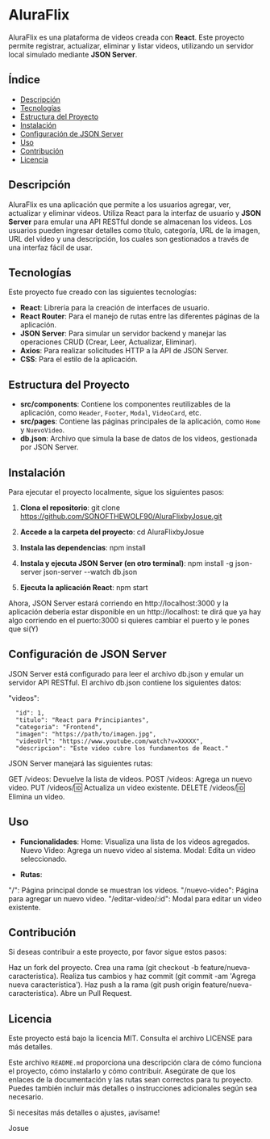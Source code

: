 # AluraFlix

AluraFlix es una plataforma de videos creada con **React**. Este proyecto permite registrar, actualizar, eliminar y listar videos, utilizando un servidor local simulado mediante **JSON Server**.

## Índice

- [Descripción](#descripción)
- [Tecnologías](#tecnologías)
- [Estructura del Proyecto](#estructura-del-proyecto)
- [Instalación](#instalación)
- [Configuración de JSON Server](#configuración-de-json-server)
- [Uso](#uso)
- [Contribución](#contribución)
- [Licencia](#licencia)

## Descripción

AluraFlix es una aplicación que permite a los usuarios agregar, ver, actualizar y eliminar videos. Utiliza React para la interfaz de usuario y **JSON Server** para emular una API RESTful donde se almacenan los videos. Los usuarios pueden ingresar detalles como título, categoría, URL de la imagen, URL del video y una descripción, los cuales son gestionados a través de una interfaz fácil de usar.

## Tecnologías

Este proyecto fue creado con las siguientes tecnologías:

- **React**: Librería para la creación de interfaces de usuario.
- **React Router**: Para el manejo de rutas entre las diferentes páginas de la aplicación.
- **JSON Server**: Para simular un servidor backend y manejar las operaciones CRUD (Crear, Leer, Actualizar, Eliminar).
- **Axios**: Para realizar solicitudes HTTP a la API de JSON Server.
- **CSS**: Para el estilo de la aplicación.

## Estructura del Proyecto

- **src/components**: Contiene los componentes reutilizables de la aplicación, como `Header`, `Footer`, `Modal`, `VideoCard`, etc.
- **src/pages**: Contiene las páginas principales de la aplicación, como `Home` y `NuevoVideo`.
- **db.json**: Archivo que simula la base de datos de los videos, gestionada por JSON Server.

## Instalación

Para ejecutar el proyecto localmente, sigue los siguientes pasos:

1. **Clona el repositorio**:
   git clone https://github.com/SONOFTHEWOLF90/AluraFlixbyJosue.git

2. **Accede a la carpeta del proyecto**:
    cd AluraFlixbyJosue
3.  **Instala las dependencias**:
    npm install

4.  **Instala y ejecuta JSON Server (en otro terminal)**:
    npm install -g json-server
    json-server --watch db.json 

5.  **Ejecuta la aplicación React**:
    npm start

Ahora,  JSON Server estará corriendo en http://localhost:3000 y la aplicación debería estar disponible en un http://localhost: te dirá que ya hay algo corriendo en el puerto:3000 si quieres cambiar el puerto y le pones que si(Y)
 ## Configuración de JSON Server
 
JSON Server está configurado para leer el archivo db.json y emular un servidor API RESTful. El archivo db.json contiene los siguientes datos:


  "videos": 
    
      "id": 1,
      "titulo": "React para Principiantes",
      "categoria": "Frontend",
      "imagen": "https://path/to/imagen.jpg",
      "videoUrl": "https://www.youtube.com/watch?v=XXXXX",
      "descripcion": "Este video cubre los fundamentos de React."



JSON Server manejará las siguientes rutas:

GET /videos: Devuelve la lista de videos.
POST /videos: Agrega un nuevo video.
PUT /videos/:id: Actualiza un video existente.
DELETE /videos/:id: Elimina un video.

## Uso

-  **Funcionalidades**:
Home: Visualiza una lista de los videos agregados.
Nuevo Video: Agrega un nuevo video al sistema.
Modal: Edita un video seleccionado.

- **Rutas**:

"/": Página principal donde se muestran los videos.
"/nuevo-video": Página para agregar un nuevo video.
"/editar-video/:id": Modal para editar un video existente.


## Contribución

Si deseas contribuir a este proyecto, por favor sigue estos pasos:

Haz un fork del proyecto.
Crea una rama (git checkout -b feature/nueva-caracteristica).
Realiza tus cambios y haz commit (git commit -am 'Agrega nueva característica').
Haz push a la rama (git push origin feature/nueva-caracteristica).
Abre un Pull Request.

## Licencia

Este proyecto está bajo la licencia MIT. Consulta el archivo LICENSE para más detalles.

Este archivo `README.md` proporciona una descripción clara de cómo funciona el proyecto, cómo instalarlo y cómo contribuir. Asegúrate de que los enlaces de la documentación y las rutas sean correctos para tu proyecto. Puedes también incluir más detalles o instrucciones adicionales según sea necesario.

Si necesitas más detalles o ajustes, ¡avísame!

Josue

